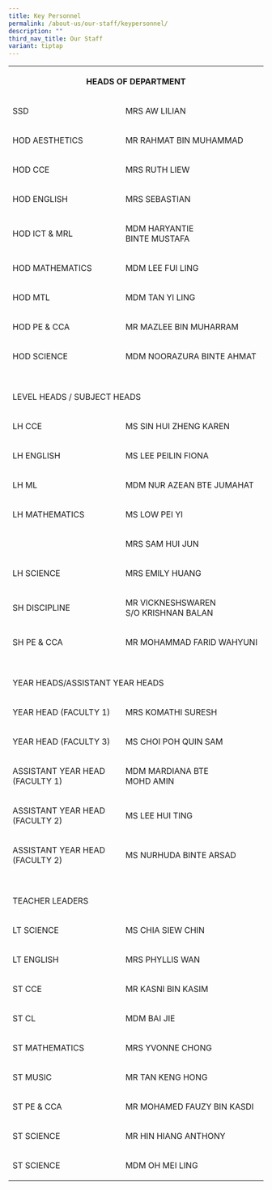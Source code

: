 ```yaml
---
title: Key Personnel
permalink: /about-us/our-staff/keypersonnel/
description: ""
third_nav_title: Our Staff
variant: tiptap
---
```

<table>
<tbody>
<tr>
<th rowspan="1" colspan="2">
<p>HEADS OF DEPARTMENT</p>
</th>
</tr>
<tr>
<td rowspan="1" colspan="1">
<p>SSD</p>
</td>
<td rowspan="1" colspan="1">
<p>MRS AW LILIAN</p>
</td>
</tr>
<tr>
<td rowspan="1" colspan="1">
<p>HOD AESTHETICS</p>
</td>
<td rowspan="1" colspan="1">
<p>MR RAHMAT BIN&nbsp;MUHAMMAD</p>
</td>
</tr>
<tr>
<td rowspan="1" colspan="1">
<p>HOD CCE</p>
</td>
<td rowspan="1" colspan="1">
<p>MRS RUTH LIEW</p>
</td>
</tr>
<tr>
<td rowspan="1" colspan="1">
<p>HOD ENGLISH</p>
</td>
<td rowspan="1" colspan="1">
<p>MRS&nbsp;SEBASTIAN</p>
</td>
</tr>
<tr>
<td rowspan="1" colspan="1">
<p>HOD ICT &amp; MRL</p>
</td>
<td rowspan="1" colspan="1">
<p>MDM HARYANTIE BINTE&nbsp;MUSTAFA</p>
</td>
</tr>
<tr>
<td rowspan="1" colspan="1">
<p>HOD&nbsp;MATHEMATICS</p>
</td>
<td rowspan="1" colspan="1">
<p>MDM LEE FUI LING</p>
</td>
</tr>
<tr>
<td rowspan="1" colspan="1">
<p>HOD MTL</p>
</td>
<td rowspan="1" colspan="1">
<p>MDM TAN YI LING</p>
</td>
</tr>
<tr>
<td rowspan="1" colspan="1">
<p>HOD PE &amp; CCA</p>
</td>
<td rowspan="1" colspan="1">
<p>MR MAZLEE BIN&nbsp;MUHARRAM</p>
</td>
</tr>
<tr>
<td rowspan="1" colspan="1">
<p>HOD SCIENCE</p>
</td>
<td rowspan="1" colspan="1">
<p>MDM NOORAZURA BINTE&nbsp;AHMAT</p>
</td>
</tr>
<tr>
<td rowspan="1" colspan="1">
<p></p>
</td>
<td rowspan="1" colspan="1">
<p></p>
</td>
</tr>
<tr>
<td rowspan="1" colspan="2">
<p>LEVEL HEADS / SUBJECT HEADS</p>
</td>
</tr>
<tr>
<td rowspan="1" colspan="1">
<p>LH CCE</p>
</td>
<td rowspan="1" colspan="1">
<p>MS&nbsp;SIN&nbsp;HUI&nbsp;ZHENG&nbsp;KAREN</p>
</td>
</tr>
<tr>
<td rowspan="1" colspan="1">
<p>LH ENGLISH</p>
</td>
<td rowspan="1" colspan="1">
<p>MS LEE PEILIN FIONA</p>
</td>
</tr>
<tr>
<td rowspan="1" colspan="1">
<p>LH ML</p>
</td>
<td rowspan="1" colspan="1">
<p>MDM NUR AZEAN BTE&nbsp;JUMAHAT</p>
</td>
</tr>
<tr>
<td rowspan="1" colspan="1">
<p>LH MATHEMATICS</p>
</td>
<td rowspan="1" colspan="1">
<p>MS LOW PEI YI</p>
</td>
</tr>
<tr>
<td rowspan="1" colspan="1">
<p></p>
</td>
<td rowspan="1" colspan="1">
<p>MRS SAM HUI JUN</p>
</td>
</tr>
<tr>
<td rowspan="1" colspan="1">
<p>LH SCIENCE</p>
</td>
<td rowspan="1" colspan="1">
<p>MRS EMILY HUANG</p>
</td>
</tr>
<tr>
<td rowspan="1" colspan="1">
<p>SH DISCIPLINE</p>
</td>
<td rowspan="1" colspan="1">
<p>MR VICKNESHSWAREN S/O&nbsp;KRISHNAN BALAN</p>
</td>
</tr>
<tr>
<td rowspan="1" colspan="1">
<p>SH PE &amp;&nbsp;CCA</p>
</td>
<td rowspan="1" colspan="1">
<p>MR MOHAMMAD FARID&nbsp;WAHYUNI</p>
</td>
</tr>
<tr>
<td rowspan="1" colspan="1">
<p></p>
</td>
<td rowspan="1" colspan="1">
<p></p>
</td>
</tr>
<tr>
<td rowspan="1" colspan="2">
<p>YEAR HEADS/ASSISTANT YEAR HEADS</p>
</td>
</tr>
<tr>
<td rowspan="1" colspan="1">
<p>YEAR HEAD (FACULTY 1)</p>
</td>
<td rowspan="1" colspan="1">
<p>MRS KOMATHI SURESH</p>
</td>
</tr>
<tr>
<td rowspan="1" colspan="1">
<p>YEAR HEAD (FACULTY 3)</p>
</td>
<td rowspan="1" colspan="1">
<p>MS CHOI POH QUIN SAM</p>
</td>
</tr>
<tr>
<td rowspan="1" colspan="1">
<p>ASSISTANT YEAR HEAD (FACULTY 1)</p>
</td>
<td rowspan="1" colspan="1">
<p>MDM MARDIANA BTE MOHD&nbsp;AMIN</p>
</td>
</tr>
<tr>
<td rowspan="1" colspan="1">
<p>ASSISTANT YEAR HEAD (FACULTY 2)</p>
</td>
<td rowspan="1" colspan="1">
<p>MS LEE HUI TING</p>
</td>
</tr>
<tr>
<td rowspan="1" colspan="1">
<p>ASSISTANT YEAR HEAD (FACULTY 2)</p>
</td>
<td rowspan="1" colspan="1">
<p>MS NURHUDA BINTE&nbsp;ARSAD</p>
</td>
</tr>
<tr>
<td rowspan="1" colspan="1">
<p></p>
</td>
<td rowspan="1" colspan="1">
<p></p>
</td>
</tr>
<tr>
<td rowspan="1" colspan="2">
<p>TEACHER LEADERS</p>
</td>
</tr>
<tr>
<td rowspan="1" colspan="1">
<p>LT SCIENCE</p>
</td>
<td rowspan="1" colspan="1">
<p>MS&nbsp;CHIA SIEW CHIN</p>
</td>
</tr>
<tr>
<td rowspan="1" colspan="1">
<p>LT ENGLISH</p>
</td>
<td rowspan="1" colspan="1">
<p>MRS&nbsp;PHYLLIS WAN</p>
</td>
</tr>
<tr>
<td rowspan="1" colspan="1">
<p>ST CCE</p>
</td>
<td rowspan="1" colspan="1">
<p>MR&nbsp;KASNI BIN KASIM</p>
</td>
</tr>
<tr>
<td rowspan="1" colspan="1">
<p>ST CL</p>
</td>
<td rowspan="1" colspan="1">
<p>MDM BAI JIE</p>
</td>
</tr>
<tr>
<td rowspan="1" colspan="1">
<p>ST MATHEMATICS</p>
</td>
<td rowspan="1" colspan="1">
<p>MRS YVONNE CHONG</p>
</td>
</tr>
<tr>
<td rowspan="1" colspan="1">
<p>ST MUSIC</p>
</td>
<td rowspan="1" colspan="1">
<p>MR TAN KENG HONG</p>
</td>
</tr>
<tr>
<td rowspan="1" colspan="1">
<p>ST PE &amp; CCA</p>
</td>
<td rowspan="1" colspan="1">
<p>MR MOHAMED FAUZY BIN&nbsp;KASDI</p>
</td>
</tr>
<tr>
<td rowspan="1" colspan="1">
<p>ST SCIENCE</p>
</td>
<td rowspan="1" colspan="1">
<p>MR HIN HIANG ANTHONY</p>
</td>
</tr>
<tr>
<td rowspan="1" colspan="1">
<p>ST SCIENCE</p>
</td>
<td rowspan="1" colspan="1">
<p>MDM&nbsp;OH MEI LING</p>
</td>
</tr>
</tbody>
</table>
<p></p>